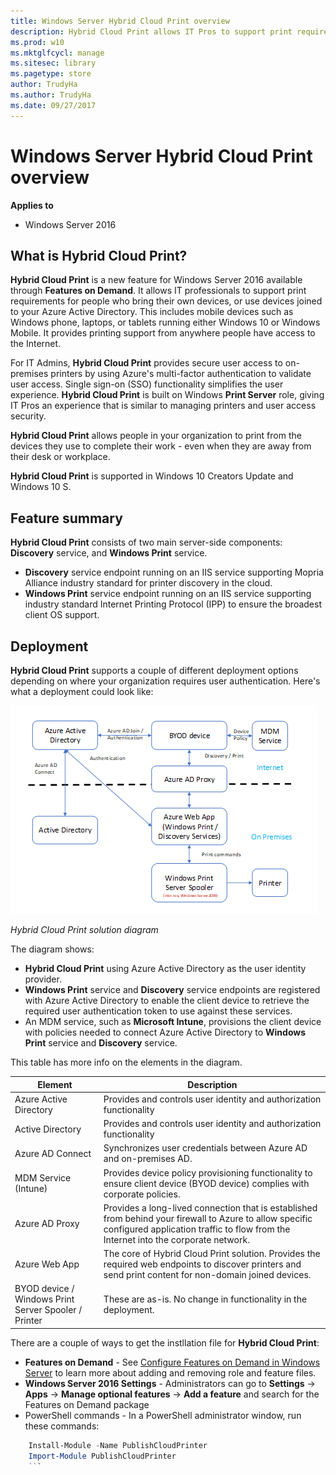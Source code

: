 ```yaml
---
title: Windows Server Hybrid Cloud Print overview
description: Hybrid Cloud Print allows IT Pros to support print requirements for BYOD or domain joined devices.  
ms.prod: w10
ms.mktglfcycl: manage
ms.sitesec: library
ms.pagetype: store
author: TrudyHa
ms.author: TrudyHa
ms.date: 09/27/2017
---
```


# Windows Server Hybrid Cloud Print overview

**Applies to**
-   Windows Server 2016

## What is Hybrid Cloud Print?
**Hybrid Cloud Print** is a new feature for Windows Server 2016 available through **Features on Demand**. It allows IT professionals to support print requirements for people who bring their own devices, or use devices joined to your Azure Active Directory. This includes mobile devices such as Windows phone, laptops, or tablets running either Windows 10 or Windows Mobile. It provides printing support from anywhere people have access to the Internet.

For IT Admins, **Hybrid Cloud Print** provides secure user access to on-premises printers by using Azure's multi-factor authentication to validate user access. Single sign-on (SSO) functionality simplifies the user experience. **Hybrid Cloud Print** is built on Windows **Print Server** role, giving IT Pros an experience that is similar to managing printers and user access security.

**Hybrid Cloud Print** allows people in your organization to print from the devices they use to complete their work - even when they are away from their desk or workplace.

**Hybrid Cloud Print** is supported in Windows 10 Creators Update and Windows 10 S.
 
## Feature summary
**Hybrid Cloud Print** consists of two main server-side components: **Discovery** service, and **Windows Print** service.
- **Discovery** service endpoint running on an IIS service supporting Mopria Alliance industry standard for printer discovery in the cloud.
- **Windows Print** service endpoint running on an IIS service supporting industry standard Internet Printing Protocol (IPP) to ensure the broadest client OS support.

## Deployment
**Hybrid Cloud Print** supports a couple of different deployment options depending on where your organization requires user authentication. Here's what a deployment could look like:

![Alt text needed for graphic.](media/wshcp-deployment-options.png)

*Hybrid Cloud Print solution diagram*

The diagram shows:
- **Hybrid Cloud Print** using Azure Active Directory as the user identity provider. 
- **Windows Print** service and **Discovery** service endpoints are registered with Azure Active Directory to enable the client device to retrieve the required user authentication token to use against these services. 
- An MDM service, such as **Microsoft Intune**, provisions the client device with policies needed to connect Azure Active Directory to **Windows Print** service and **Discovery** service.

This table has more info on the elements in the diagram.  

| Element | Description |
| ------- | ----------- |
| Azure Active Directory  | Provides and controls user identity and authorization functionality |
| Active Directory        | Provides and controls user identity and authorization functionality |
| Azure AD Connect  | Synchronizes user credentials between Azure AD and on-premises AD. |
| MDM Service (Intune) | Provides device policy provisioning functionality to ensure client device (BYOD device) complies with corporate policies. |
| Azure AD Proxy | Provides a long-lived connection that is established from behind your firewall to Azure to allow specific configured application traffic to flow from the Internet into the corporate network. |
| Azure Web App | The core of Hybrid Cloud Print solution. Provides the required web endpoints to discover printers and send print content for non-domain joined devices. |
| BYOD device / Windows Print Server Spooler / Printer | These are as-is. No change in functionality in the deployment. |

There are a couple of ways to get the instllation file for **Hybrid Cloud Print**:
- **Features on Demand** - See [Configure Features on Demand in Windows Server](https://docs.microsoft.com/windows-server/administration/server-manager/configure-features-on-demand-in-windows-server) to learn more about adding and removing role and feature files. 
- **Windows Server 2016 Settings** - Administrators can go to **Settings** -> **Apps** -> **Manage optional features** -> **Add a feature** and search for the Features on Demand package 
- PowerShell commands - In a PowerShell administrator window, run these commands:

```PowerShell
    Install-Module -Name PublishCloudPrinter
    Import-Module PublishCloudPrinter
    ```